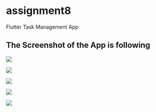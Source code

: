 # assignment8

Flutter Task Management App

## The Screenshot of the App is following

![](C:\Users\syful\OneDrive\Desktop\1.PNG)

![](C:\Users\syful\OneDrive\Desktop\2.PNG)

![](C:\Users\syful\OneDrive\Desktop\3.PNG)

![](C:\Users\syful\OneDrive\Desktop\4.PNG)

![](C:\Users\syful\OneDrive\Desktop\5.PNG)